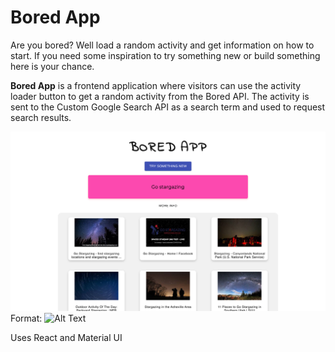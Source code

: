 # Bored App

Are you bored? Well load a random activity and get information on how to start.
If you need some inspiration to try something new or build something here is your chance.

**Bored App** is a frontend application where visitors can use the activity loader button to get a random activity from the Bored API. The activity is sent to the Custom Google Search API as a search term and used to request search results. 


![WebsitePhoto](/public/pics/screenshot-boredportal.png)
Format: ![Alt Text](url)

Uses React and Material UI

